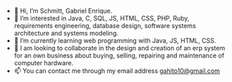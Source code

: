 - 👋 Hi, I’m Schmitt, Gabriel Enrique.
- 👀 I’m interested in Java, C, SQL, JS, HTML, CSS, PHP, Ruby, requirements engineering, database design, software systems architecture and systems modeling.
- 🌱 I’m currently learning web programming with Java, JS, HTML, CSS.
- 💞️ I am looking to collaborate in the design and creation of an erp system for an own business about buying, selling, repairing and maintenance of computer hardware.
- 📫 You can contact me through my email address gahito10@gmail.com
<!---
tioliban/tioliban is a ✨ special ✨ repository because its `README.md` (this file) appears on your GitHub profile.
You can click the Preview link to take a look at your changes.
--->
